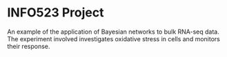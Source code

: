 # INFO523 Project

An example of the application of Bayesian networks to bulk RNA-seq data.  The experiment involved investigates oxidative stress in cells and monitors their response.
